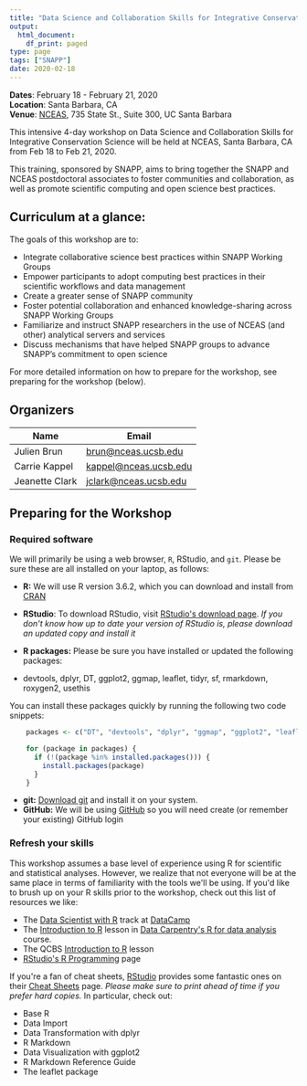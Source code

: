 ```yaml
---
title: "Data Science and Collaboration Skills for Integrative Conservation Science"
output:
  html_document:
    df_print: paged
type: page
tags: ["SNAPP"]
date: 2020-02-18
---
```




__Dates__: February 18 - February 21, 2020<br>
__Location__: Santa Barbara, CA<br>
__Venue__: [NCEAS](https://www.nceas.ucsb.edu), 735 State St., Suite 300, UC Santa Barbara

This intensive 4-day workshop on Data Science and Collaboration Skills for Integrative Conservation Science will be held at NCEAS, Santa Barbara, CA from Feb 18 to Feb 21, 2020. 

This training, sponsored by SNAPP, aims to bring together the SNAPP and NCEAS postdoctoral associates to foster communities and collaboration, as well as promote scientific computing and open science best practices.  




## Curriculum at a glance:

The goals of this workshop are to:

* Integrate collaborative science best practices within SNAPP Working Groups
* Empower participants to adopt computing best practices in their scientific workflows and data management
* Create a greater sense of SNAPP community 
* Foster potential collaboration and enhanced knowledge-sharing across SNAPP Working Groups
* Familiarize and instruct SNAPP researchers in the use of NCEAS (and other) analytical servers and services
* Discuss mechanisms that have helped SNAPP groups to advance SNAPP’s commitment to open science


For more detailed information on how to prepare for the workshop, see preparing for the workshop (below).


## Organizers

|Name         | Email              |
|-------------|--------------------|
|Julien Brun| brun@nceas.ucsb.edu |
|Carrie Kappel | kappel@nceas.ucsb.edu|
|Jeanette Clark| jclark@nceas.ucsb.edu |

## Preparing for the Workshop

### Required software

We will primarily be using a web browser, `R`, RStudio, and `git`. Please be sure these are all installed on your laptop, as follows:

- **R:** We will use R version 3.6.2, which you can download and install from [CRAN](https://cran.rstudio.com)

- **RStudio**: To download RStudio, visit [RStudio's download page](https://www.rstudio.com/products/rstudio/download/).
  *If you don't know how up to date your version of RStudio is, please download an updated copy and install it*

- **R packages:** Please be sure you have installed or updated the following packages:

- devtools, dplyr, DT, ggplot2, ggmap, leaflet, tidyr, sf, rmarkdown, roxygen2, usethis

You can install these packages quickly by running the following two code snippets:

```r
    packages <- c("DT", "devtools", "dplyr", "ggmap", "ggplot2", "leaflet", "readxl", "tidyr", "scales", "sf", "rmarkdown", "roxygen2", "usethis")
```

```r
    for (package in packages) {
      if (!(package %in% installed.packages())) {
        install.packages(package)
      }
    }
```

- **git:** [Download git](https://git-scm.com/downloads) and install it on your system.
- **GitHub:** We will be using [GitHub](https://github.com) so you will need create (or remember your existing) GitHub login

### Refresh your skills

This workshop assumes a base level of experience using R for scientific and statistical analyses.
However, we realize that not everyone will be at the same place in terms of familiarity with the tools we'll be using.
If you'd like to brush up on your R skills prior to the workshop, check out this list of resources we like:

- The [Data Scientist with R](https://www.datacamp.com/tracks/data-scientist-with-r) track at [DataCamp](https://www.datacamp.com)
- The [Introduction to R](http://www.datacarpentry.org/R-ecology-lesson/01-intro-to-r.html) lesson in [Data Carpentry's R for data analysis](http://www.datacarpentry.org/R-ecology-lesson/) course.
- The QCBS [Introduction to R](https://qcbs.ca/wiki/r) lesson
- [RStudio's R Programming](https://www.rstudio.com/online-learning/) page

If you're a fan of cheat sheets, [RStudio](https://www.rstudio.com) provides some fantastic ones on their [Cheat Sheets](https://www.rstudio.com/resources/cheatsheets/) page.
*Please make sure to print ahead of time if you prefer hard copies.*
In particular, check out:

* Base R
* Data Import
* Data Transformation with dplyr
* R Markdown
* Data Visualization with ggplot2
* R Markdown Reference Guide
* The leaflet package